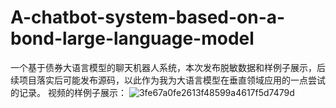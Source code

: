 # A-chatbot-system-based-on-a-bond-large-language-model
一个基于债券大语言模型的聊天机器人系统，本次发布脱敏数据和样例子展示，后续项目落实后可能发布源码，以此作为我为大语言模型在垂直领域应用的一点尝试的记录。
视频的样例子展示：
![3fe67a0fe2613f48599a4617f5d7479d](https://github.com/2019211474/A-chatbot-system-based-on-a-bond-large-language-model/assets/65113968/b3394c40-e467-4d47-aa95-d2f9da99f0be)
